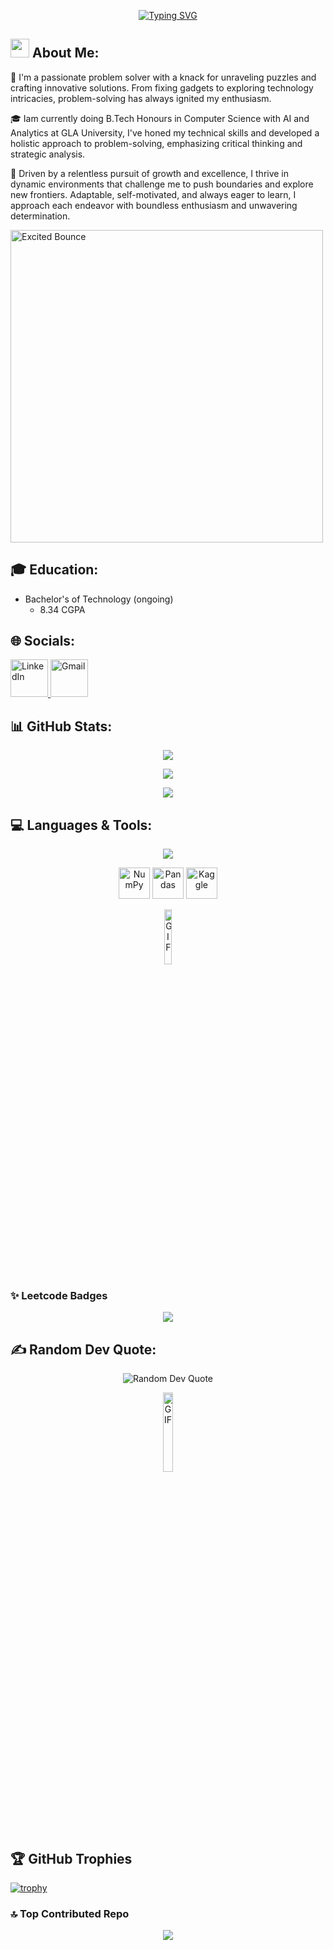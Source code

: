 
<p align="center">
  <a href="https://git.io/typing-svg">
    <img src="https://readme-typing-svg.herokuapp.com?font=Special+Elite&size=35&duration=2000&pause=500&color=FFFFFF&background=000000&center=true&vCenter=true&multiline=true&random=false&width=1000&height=110&lines=Hey!+My+name+is+Pawan!;Welcome+to+my+GitHub+Profile!" alt="Typing SVG">
  </a>
</p>

## <img src="https://emojis.slackmojis.com/emojis/images/1531849430/4246/blob-sunglasses.gif?1531849430" width="30"/> About Me: 
👋 I'm a passionate problem solver with a knack for unraveling puzzles and crafting innovative solutions. From fixing gadgets to exploring technology intricacies, problem-solving has always ignited my enthusiasm.

🎓 Iam currently doing B.Tech Honours in Computer Science with AI and Analytics at GLA University, I've honed my technical skills and developed a holistic approach to problem-solving, emphasizing critical thinking and strategic analysis.

🚀 Driven by a relentless pursuit of growth and excellence, I thrive in dynamic environments that challenge me to push boundaries and explore new frontiers. Adaptable, self-motivated, and always eager to learn, I approach each endeavor with boundless enthusiasm and unwavering determination.

<img src="https://media1.giphy.com/media/v1.Y2lkPTc5MGI3NjExd2JoYzk5NGxkbDZvNDYydjJlM3F1ZG9pY2dldXVxaTdsenN0bnJydCZlcD12MV9pbnRlcm5hbF9naWZfYnlfaWQmY3Q9Zw/PoHs1Ne8rcMuZRJted/giphy.gif" alt="Excited Bounce" width="500" height="500" />

## 🎓 Education:
- Bachelor's of Technology (ongoing)
  + 8.34 CGPA



  
## 🌐 Socials:
  <p>
  <a href="https://www.linkedin.com/in/pavan-agrawal-958a4a288" target="_blank">
    <img src="https://cdn-icons-png.flaticon.com/512/174/174857.png" alt="LinkedIn" width="60" height="60" />
  </a>
  <a href="mailto:pavanagrawalofficial1@gmail.com">
    <img src="https://cdn-icons-png.flaticon.com/512/281/281769.png" alt="Gmail" width="60" height="60" />
  </a>
</p>


## 📊 GitHub Stats:

<p align="center">
  <img src="https://github-readme-stats.vercel.app/api?username=Pawan-Agrawall&theme=dark&hide_border=false&include_all_commits=false&count_private=false" />
</p>

<p align="center">
  <img src="https://nirzak-streak-stats.vercel.app/?user=Pawan-Agrawall&theme=dark&hide_border=false" />
</p>

<p align="center">
  <img src="https://github-readme-stats.vercel.app/api/top-langs/?username=Pawan-Agrawall&theme=dark&hide_border=false&include_all_commits=false&count_private=false&layout=compact" />
</p>

## 💻 Languages & Tools:
<p align="center">
  <a href="https://skillicons.dev">
    <img src="https://skillicons.dev/icons?i=html,css,js,py,java,php,mysql,react,nextjs,flutter,tailwind,linux,git,tensorflow,pytorch,sklearn,flask,ai,wordpress,electron,docker,postman,sqlite,fastapi&perline=6" />
  </a>
</p>
<p align="center">
  <img src="https://cdn.jsdelivr.net/gh/devicons/devicon/icons/numpy/numpy-original.svg" height="50" title="NumPy" />
  <img src="https://cdn.jsdelivr.net/gh/devicons/devicon/icons/pandas/pandas-original.svg" height="50" title="Pandas" />
  <img src="https://cdn.jsdelivr.net/gh/devicons/devicon@latest/icons/kaggle/kaggle-original-wordmark.svg" height="50" title="Kaggle" />
</p>
<p align="center">
  <img src="https://media.giphy.com/media/du3J3cXyzhj75IOgvA/giphy.gif" width="15%" alt="GIF">
</p>

### ✨ Leetcode Badges
<p align="center">
  <img src="https://leetcode-badge-showcase.vercel.app/api?username=Pavan1456&theme=nightowl&animated=true" />
</p>


## ✍️ Random Dev Quote:
<p align="center">
  <img src="https://quotes-github-readme.vercel.app/api?type=horizontal&theme=radical" alt="Random Dev Quote">
</p>
<p align="center">
  <img src="https://media3.giphy.com/media/v1.Y2lkPTc5MGI3NjExdTc4cHZwMnNxdGJrc3E1aDVnbXFlMWt4bmF4N3ltZDdiNnlnNjF0eiZlcD12MV9pbnRlcm5hbF9naWZfYnlfaWQmY3Q9Zw/dKs4KUXhoEYGupeI7L/giphy.gif" width="18%" alt="GIF">
</p>


## 🏆 GitHub Trophies
[![trophy](https://github-profile-trophy.vercel.app/?username=Pawan-Agrawall&theme=onedark)](https://github.com/ryo-ma/github-profile-trophy)


### 🔝 Top Contributed Repo
<p align="center">
  <img src="https://github-contributor-stats.vercel.app/api?username=Pawan-Agrawall&limit=5&theme=dark&combine_all_yearly_contributions=true" />
</p>
